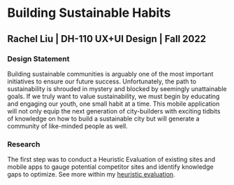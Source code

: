 # Building Sustainable Habits

## Rachel Liu | DH-110 UX+UI Design | Fall 2022

### Design Statement

Building sustainable communities is arguably one of the most important initiatives to ensure our future success. Unfortunately, the path to sustainability is shrouded in mystery and blocked by seemingly unattainable goals. If we truly want to value sustainability, we must begin by educating and engaging our youth, one small habit at a time. This mobile application will not only equip the next generation of city-builders with exciting tidbits of knowledge on how to build a sustainable city but will generate a community of like-minded people as well. 

### Research

The first step was to conduct a Heuristic Evaluation of existing sites and mobile apps to gauge potential competitor sites and identify knowledge gaps to optimize. See more within my [heuristic evaluation](https://github.com/rachichi/DH110-22F/blob/main/Assignments/A01/Assignment01.md). 
